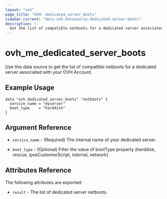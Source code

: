 ```yaml
---
layout: "ovh"
page_title: "OVH: dedicated_server_boots"
sidebar_current: "docs-ovh-datasource-dedicated-server-boots"
description: |-
  Get the list of compatible netboots for a dedicated server associated with your OVH Account.
---
```


# ovh_me_dedicated_server_boots

Use this data source to get the list of compatible netboots for a dedicated server associated with your OVH Account.

## Example Usage

```hcl
data "ovh_dedicated_server_boots" "netboots" {
  service_name = "myserver"
  boot_type    = "harddisk"
}
```

## Argument Reference

* `service_name` - (Required) The internal name of your dedicated server.

* `boot_type` - (Optional) Filter the value of bootType property (harddisk, rescue, ipxeCustomerScript, internal, network)

## Attributes Reference

The following attributes are exported:

* `result` - The list of dedicated server netboots.
